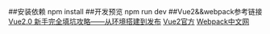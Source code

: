 ##安装依赖
    npm install
##开发预览
    npm run dev
##Vue2&&webpack参考链接
    [Vue2.0 新手完全填坑攻略——从环境搭建到发布](http://www.jianshu.com/p/5ba253651c3b)
    [Vue2官方](https://vuefe.cn/vue-router/api/options.html)
    [Webpack中文网](https://webpack2.leanapp.cn/concepts/index/)
